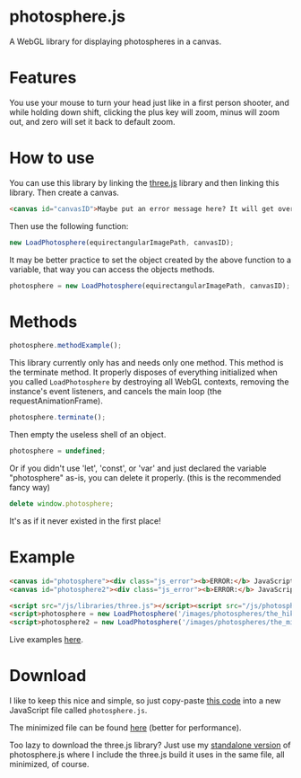 # photosphere.js
A WebGL library for displaying photospheres in a canvas.

# Features
You use your mouse to turn your head just like in a first person shooter, and while holding down shift, clicking the plus key will zoom, minus will zoom out, and zero will set it back to default zoom.

# How to use
You can use this library by linking the [three.js](https://threejs.org/) library and then linking this library. Then create a canvas.
```html
<canvas id="canvasID">Maybe put an error message here? It will get overwritten by the canvas once it loads.</canvas>
```
Then use the following function:
```js
new LoadPhotosphere(equirectangularImagePath, canvasID);
```
It may be better practice to set the object created by the above function to a variable, that way you can access the objects methods.
```js
photosphere = new LoadPhotosphere(equirectangularImagePath, canvasID);
```
# Methods
```js
photosphere.methodExample();
```
This library currently only has and needs only one method. This method is the terminate method. It properly disposes of everything initialized when you called `LoadPhotosphere` by destroying all WebGL contexts, removing the instance's event listeners, and cancels the main loop (the requestAnimationFrame).
```js
photosphere.terminate();
```
Then empty the useless shell of an object.
```js
photosphere = undefined;
```
Or if you didn't use 'let', 'const', or 'var' and just declared the variable "photosphere" as-is, you can delete it properly. (this is the recommended fancy way)
```js
delete window.photosphere;
```
It's as if it never existed in the first place!
# Example
```html
<canvas id="photosphere"><div class="js_error"><b>ERROR:</b> JavaScript programs need JavaScript to be enabled to run. You shouldn't be surprised by this.</div></canvas> <!---canvas for the first photosphere--->
<canvas id="photosphere2"><div class="js_error"><b>ERROR:</b> JavaScript programs need JavaScript to be enabled to run. You shouldn't be surprised by this.</div></canvas> <!---canvas for the second photosphere--->

<script src="/js/libraries/three.js"></script><script src="/js/photosphere.js"></script> <!---load libraries--->
<script>photosphere = new LoadPhotosphere('/images/photospheres/the_hike_on_which_we_got_lost.jpg', 'photosphere')</script> <!---js for the first photosphere--->
<script>photosphere2 = new LoadPhotosphere('/images/photospheres/the_mineshaft_entrance.jpg', 'photosphere2')</script> <!---js for the second photosphere--->
```
Live examples [here](https://gamepro5.com/virtual_reality).

# Download
I like to keep this nice and simple, so just copy-paste [this code](/build/photosphere.js) into a new JavaScript file called `photosphere.js`.

The minimized file can be found [here](/build/photosphere_min.js) (better for performance).

Too lazy to download the three.js library? Just use my [standalone version](/build/photosphere_standalone.js) of photosphere.js where I include the three.js build it uses in the same file, all minimized, of course.
